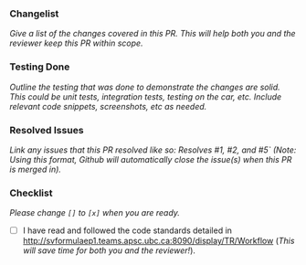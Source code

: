 ### Changelist 
*Give a list of the changes covered in this PR. This will help both you and the reviewer keep this PR within scope.*

### Testing Done
*Outline the testing that was done to demonstrate the changes are solid. This could be unit tests, integration tests, testing on the car, etc. Include relevant code snippets, screenshots, etc as needed.*

### Resolved Issues
*Link any issues that this PR resolved like so: Resolves #1, #2, and #5` (Note: Using this format, Github will automatically close the issue(s) when this PR is merged in).*

### Checklist
*Please change `[]` to `[x]` when you are ready.*
- [ ] I have read and followed the code standards detailed in http://svformulaep1.teams.apsc.ubc.ca:8090/display/TR/Workflow (*This will save time for both you and the reviewer!*).
